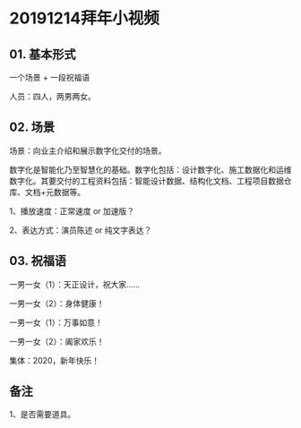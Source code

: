 # 20191214拜年小视频

## 01. 基本形式

一个场景 + 一段祝福语

人员：四人，两男两女。

## 02. 场景

场景：向业主介绍和展示数字化交付的场景。

数字化是智能化乃至智慧化的基础。数字化包括：设计数字化、施工数据化和运维数字化。其要交付的工程资料包括：智能设计数据、结构化文档、工程项目数据仓库、文档+元数据等。

1、播放速度：正常速度 or 加速版？

2、表达方式：演员陈述 or 纯文字表达？

## 03. 祝福语

一男一女（1）：天正设计，祝大家......

一男一女（2）：身体健康！

一男一女（1）：万事如意！

一男一女（2）：阖家欢乐！

集体：2020，新年快乐！

## 备注

1、是否需要道具。